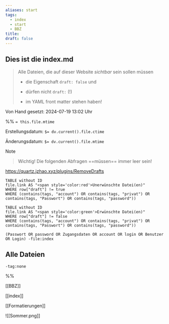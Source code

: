 ```yaml
---
aliases: start
tags: 
  - index
  - start
  - BBZ
title:
draft: false
---
```


## Dies ist die index.md

> Alle Dateien, die auf dieser Website *sichtbar* sein sollen müssen 
> 
> - die Eigenschaft `draft: false` und 
> - dürfen nicht `draft:` (!) 
> 
> - im YAML front matter stehen haben!

Von Hand gesetzt: 2024-07-19 13:02 Uhr

%%
`= this.file.mtime`

Erstellungsdatum: `$= dv.current().file.ctime`

Änderungsdatum: `$= dv.current().file.mtime`

> [!NOTE]
> 
> > Wichtig!
> > Die folgenden Abfragen ==müssen== immer leer sein!

<https://quartz.jzhao.xyz/plugins/RemoveDrafts>

```dataview
TABLE without ID
file.link AS "<span style='color:red'>Unerwünschte Datei(en)"
WHERE row["draft"] != true
WHERE (contains(tags, "account") OR contains(tags, "privat") OR contains(tags, "Passwort") OR contains(tags, "password"))

```

```dataview
TABLE without ID
file.link AS "<span style='color:green'>Erwünschte Datei(en)"
WHERE row["draft"] != false
WHERE (contains(tags, "account") OR contains(tags, "privat") OR contains(tags, "Passwort") OR contains(tags, "password"))

```

```query
(Passwort OR password OR Zugangsdaten OR account OR login OR Benutzer OR Login) -file:index
```

## Alle Dateien
```query
-tag:none
```

%%

[[BBZ]]

[[index]]

[[Formatierungen]]

![[Sommer.png]]

